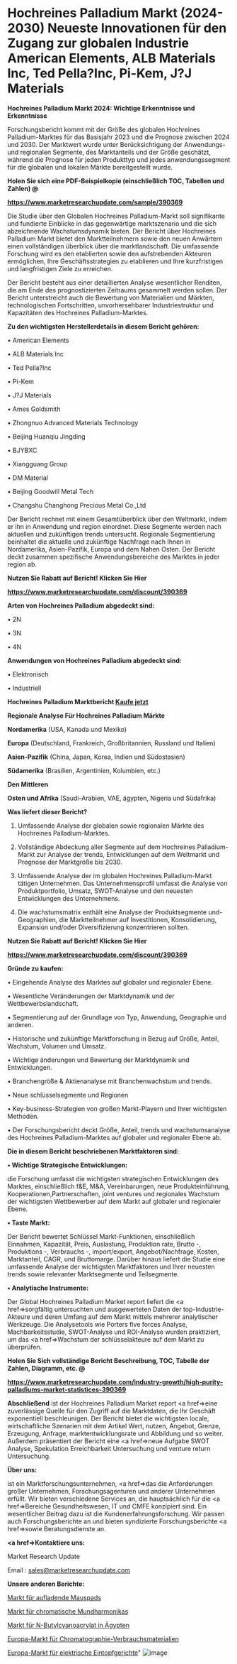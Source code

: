 # Hochreines Palladium Markt (2024-2030) Neueste Innovationen für den Zugang zur globalen Industrie American Elements, ALB Materials Inc, Ted Pella?Inc, Pi-Kem, J?J Materials

<strong>Hochreines Palladium Markt 2024: Wichtige Erkenntnisse und Erkenntnisse</strong>

Forschungsbericht kommt mit der Größe des globalen Hochreines Palladium-Marktes für das Basisjahr 2023 und die Prognose zwischen 2024 und 2030. Der Marktwert wurde unter Berücksichtigung der Anwendungs-und regionalen Segmente, des Marktanteils und der Größe geschätzt, während die Prognose für jeden Produkttyp und jedes anwendungssegment für die globalen und lokalen Märkte bereitgestellt wurde.



<strong>Holen Sie sich eine PDF-Beispielkopie (einschließlich TOC, Tabellen und Zahlen) @
</strong>

<strong><a href=https://www.marketresearchupdate.com/sample/390369>

<strong>https://www.marketresearchupdate.com/sample/390369</u></font></a></strong></strong>

Die Studie über den Globalen Hochreines Palladium-Markt soll signifikante und fundierte Einblicke in das gegenwärtige marktszenario und die sich abzeichnende Wachstumsdynamik bieten. Der Bericht über Hochreines Palladium Markt bietet den Marktteilnehmern sowie den neuen Anwärtern einen vollständigen überblick über die marktlandschaft. Die umfassende Forschung wird es den etablierten sowie den aufstrebenden Akteuren ermöglichen, Ihre Geschäftsstrategien zu etablieren und Ihre kurzfristigen und langfristigen Ziele zu erreichen.

Der Bericht besteht aus einer detaillierten Analyse wesentlicher Renditen, die am Ende des prognostizierten Zeitraums gesammelt werden sollen. Der Bericht unterstreicht auch die Bewertung von Materialien und Märkten, technologischen Fortschritten, unvorhersehbarer Industriestruktur und Kapazitäten des Hochreines Palladium-Marktes.



<strong>Zu den wichtigsten Herstellerdetails in diesem Bericht gehören:</strong>

• American Elements

• ALB Materials Inc

• Ted Pella?Inc

• Pi-Kem

• J?J Materials

• Ames Goldsmith

• Zhongnuo Advanced Materials Technology

• Beijing Huanqiu Jingding

• BJYBXC

• Xiangguang Group

• DM Material

• Beijing Goodwill Metal Tech

• Changshu Changhong Precious Metal Co.,Ltd

Der Bericht rechnet mit einem Gesamtüberblick über den Weltmarkt, indem er ihn in Anwendung und region einordnet. Diese Segmente werden nach aktuellen und zukünftigen trends untersucht. Regionale Segmentierung beinhaltet die aktuelle und zukünftige Nachfrage nach Ihnen in Nordamerika, Asien-Pazifik, Europa und dem Nahen Osten. Der Bericht deckt zusammen spezifische Anwendungsbereiche des Marktes in jeder region ab.



<strong>Nutzen Sie Rabatt auf Bericht! Klicken Sie Hier
</strong>

<strong><a href=https://www.marketresearchupdate.com/discount/390369>https://www.marketresearchupdate.com/discount/390369</b></u></font></strong></a>



<strong>Arten von Hochreines Palladium abgedeckt sind:</strong>

• 2N

• 3N

• 4N



<strong>Anwendungen von Hochreines Palladium abgedeckt sind:</strong>

• Elektronisch

• Industriell



<strong>Hochreines Palladium Marktbericht <a href=https://www.marketresearchupdate.com/buynow/390369>Kaufe jetzt</a></strong>



<strong>Regionale Analyse Für Hochreines Palladium Märkte</strong>



<strong>Nordamerika</strong> (USA, Kanada und Mexiko)



<strong>Europa</strong> (Deutschland, Frankreich, Großbritannien, Russland und Italien)



<strong>Asien-Pazifik</strong> (China, Japan, Korea, Indien und Südostasien)



<strong>Südamerika</strong> (Brasilien, Argentinien, Kolumbien, etc.)



<strong>Den Mittleren</strong> 

<strong>Osten und Afrika</strong> (Saudi-Arabien, VAE, ägypten, Nigeria und Südafrika)



<strong>Was liefert dieser Bericht?</strong>

1. Umfassende Analyse der globalen sowie regionalen Märkte des Hochreines Palladium-Marktes.

2. Vollständige Abdeckung aller Segmente auf dem Hochreines Palladium-Markt zur Analyse der trends, Entwicklungen auf dem Weltmarkt und Prognose der Marktgröße bis 2030.

3. Umfassende Analyse der im globalen Hochreines Palladium-Markt tätigen Unternehmen. Das Unternehmensprofil umfasst die Analyse von Produktportfolio, Umsatz, SWOT-Analyse und den neuesten Entwicklungen des Unternehmens.

4. Die wachstumsmatrix enthält eine Analyse der Produktsegmente und-Geographien, die Marktteilnehmer auf Investitionen, Konsolidierung, Expansion und/oder Diversifizierung konzentrieren sollten.



<strong>Nutzen Sie Rabatt auf Bericht! Klicken Sie Hier
</strong>

<strong><a href=https://www.marketresearchupdate.com/discount/390369>https://www.marketresearchupdate.com/discount/390369</b></u></font></strong></a>



<strong>Gründe zu kaufen:</strong>

• Eingehende Analyse des Marktes auf globaler und regionaler Ebene.

• Wesentliche Veränderungen der Marktdynamik und der Wettbewerbslandschaft.

• Segmentierung auf der Grundlage von Typ, Anwendung, Geographie und anderen.

• Historische und zukünftige Marktforschung in Bezug auf Größe, Anteil, Wachstum, Volumen und Umsatz.

• Wichtige änderungen und Bewertung der Marktdynamik und Entwicklungen.

• Branchengröße &amp; Aktienanalyse mit Branchenwachstum und trends.

• Neue schlüsselsegmente und Regionen

• Key-business-Strategien von großen Markt-Playern und Ihrer wichtigsten Methoden.

• Der Forschungsbericht deckt Größe, Anteil, trends und wachstumsanalyse des Hochreines Palladium-Marktes auf globaler und regionaler Ebene ab.



<strong>Die in diesem Bericht beschriebenen Marktfaktoren sind:</strong>



<strong>• Wichtige Strategische Entwicklungen:</strong>

die Forschung umfasst die wichtigsten strategischen Entwicklungen des Marktes, einschließlich f&amp;E, M&amp;A, Vereinbarungen, neue Produkteinführung, Kooperationen,Partnerschaften, joint ventures und regionales Wachstum der wichtigsten Wettbewerber auf dem Markt auf globaler und regionaler Ebene.



<strong>• Taste Markt:</strong>

Der Bericht bewertet Schlüssel Markt-Funktionen, einschließlich Einnahmen, Kapazität, Preis, Auslastung, Produktion rate, Brutto -, Produktions -, Verbrauchs -, import/export, Angebot/Nachfrage, Kosten, Marktanteil, CAGR, und Bruttomarge. Darüber hinaus liefert die Studie eine umfassende Analyse der wichtigsten Marktfaktoren und Ihrer neuesten trends sowie relevanter Marktsegmente und Teilsegmente.



<strong>• Analytische Instrumente:</strong>

Der Global Hochreines Palladium Market report liefert die <a href=>sorgf</a>ältig untersuchten und ausgewerteten Daten der top-Industrie-Akteure und deren Umfang auf dem Markt mittels mehrerer analytischer Werkzeuge. Die Analysetools wie Porters five forces Analyse, Machbarkeitsstudie, SWOT-Analyse und ROI-Analyse wurden praktiziert, um das <a href=>Wachstum</a> der schlüsselakteure auf dem Markt zu überprüfen.



<strong>Holen Sie Sich vollständige Bericht Beschreibung, TOC, Tabelle der Zahlen, Diagramm, etc. @ </strong>

<strong><a href=https://www.marketresearchupdate.com/industry-growth/high-purity-palladiums-market-statistices-390369>https://www.marketresearchupdate.com/industry-growth/high-purity-palladiums-market-statistices-390369</a></font></strong>



<strong>Abschließend</strong> ist der Hochreines Palladium Market report <a href=>eine</a> zuverlässige Quelle für den Zugriff auf die Marktdaten, die Ihr Geschäft exponentiell beschleunigen. Der Bericht bietet die wichtigsten locale, wirtschaftliche Szenarien mit dem Artikel Wert, nutzen, Angebot, Grenze, Erzeugung, Anfrage, marktentwicklungsrate und Abbildung und so weiter. Außerdem präsentiert der Bericht eine <a href=>neue</a> Aufgabe SWOT Analyse, Spekulation Erreichbarkeit Untersuchung und venture return Untersuchung.



<strong>Über uns:</strong>

 ist ein Marktforschungsunternehmen, <a href=>das</a> die Anforderungen großer Unternehmen, Forschungsagenturen und anderer Unternehmen erfüllt. Wir bieten verschiedene Services an, die hauptsächlich für die <a href=>Bereiche</a> Gesundheitswesen, IT und CMFE konzipiert sind. Ein wesentlicher Beitrag dazu ist die Kundenerfahrungsforschung. Wir passen auch Forschungsberichte an und bieten syndizierte Forschungsberichte <a href=>sowie</a> Beratungsdienste an.



<strong><a href=>Kontaktiere uns:</a></strong>

Market Research Update

Email : sales@marketresearchupdate.com



<strong>Unsere anderen Berichte:</strong>

<a href=https://www.linkedin.com/pulse/charging-mouse-pad-market-expected-witness-high>Markt für aufladende Mauspads</a>

<a href=https://www.linkedin.com/pulse/chromatic-harmonicas-market-size-historical>Markt für chromatische Mundharmonikas</a>

<a href=https://www.linkedin.com/pulse/egypt-n-butyl-cyanoacrylate-market-size-emerging>Markt für N-Butylcyanoacrylat in Ägypten</a>

<a href=https://www.linkedin.com/pulse/europe-chromatography-consumables-market-size-scope-top>Europa-Markt für Chromatographie-Verbrauchsmaterialien</a>

<a href=https://www.linkedin.com/pulse/europe-electric-stew-pot-market-upcoming-trends>Europa-Markt für elektrische Eintopfgerichte</a>"
![image](https://github.com/Gayatrikarjule/Market-Analysis-361/assets/97346546/bfbed4c7-5026-45f5-b8df-11bb8250d197)

